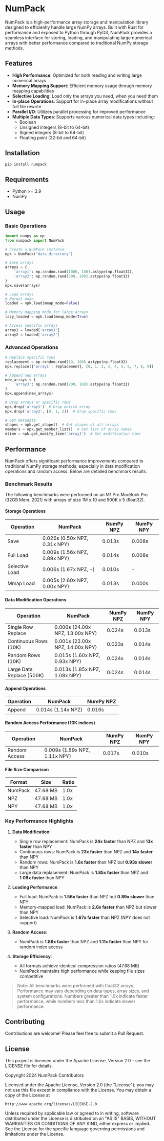 # NumPack

NumPack is a high-performance array storage and manipulation library designed to efficiently handle large NumPy arrays. Built with Rust for performance and exposed to Python through PyO3, NumPack provides a seamless interface for storing, loading, and manipulating large numerical arrays with better performance compared to traditional NumPy storage methods.

## Features

- **High Performance**: Optimized for both reading and writing large numerical arrays
- **Memory Mapping Support**: Efficient memory usage through memory mapping capabilities
- **Selective Loading**: Load only the arrays you need, when you need them
- **In-place Operations**: Support for in-place array modifications without full file rewrite
- **Parallel I/O**: Utilizes parallel processing for improved performance
- **Multiple Data Types**: Supports various numerical data types including:
  - Boolean
  - Unsigned integers (8-bit to 64-bit)
  - Signed integers (8-bit to 64-bit)
  - Floating point (32-bit and 64-bit)

## Installation

```bash
pip install numpack
```

## Requirements

- Python >= 3.9
- NumPy

## Usage

### Basic Operations

```python
import numpy as np
from numpack import NumPack

# Create a NumPack instance
npk = NumPack("data_directory")

# Save arrays
arrays = {
    'array1': np.random.rand(1000, 100).astype(np.float32),
    'array2': np.random.rand(500, 200).astype(np.float32)
}
npk.save(arrays)

# Load arrays
# Normal mode
loaded = npk.load(mmap_mode=False)

# Memory mapping mode for large arrays
lazy_loaded = npk.load(mmap_mode=True)

# Access specific arrays
array1 = loaded['array1']
array2 = loaded['array2']
```

### Advanced Operations

```python
# Replace specific rows
replacement = np.random.rand(10, 100).astype(np.float32)
npk.replace({'array1': replacement}, [0, 1, 2, 3, 4, 5, 6, 7, 8, 9])

# Append new arrays
new_arrays = {
    'array3': np.random.rand(200, 100).astype(np.float32)
}
npk.append(new_arrays)

# Drop arrays or specific rows
npk.drop('array1')  # Drop entire array
npk.drop('array2', [0, 1, 2])  # Drop specific rows

# Get metadata
shapes = npk.get_shape()  # Get shapes of all arrays
members = npk.get_member_list()  # Get list of array names
mtime = npk.get_modify_time('array1')  # Get modification time
```

## Performance

NumPack offers significant performance improvements compared to traditional NumPy storage methods, especially in data modification operations and random access. Below are detailed benchmark results:

### Benchmark Results

The following benchmarks were performed on an M1 Pro MacBook Pro (32GB Mem. 2021) with arrays of size 1M x 10 and 500K x 5 (float32).

#### Storage Operations

| Operation | NumPack | NumPy NPZ | NumPy NPY |
|-----------|---------|-----------|-----------|
| Save | 0.026s (0.50x NPZ, 0.31x NPY) | 0.013s | 0.008s |
| Full Load | 0.009s (1.56x NPZ, 0.89x NPY) | 0.014s | 0.008s |
| Selective Load | 0.006s (1.67x NPZ, -) | 0.010s | - |
| Mmap Load | 0.005s (2.60x NPZ, 0.00x NPY) | 0.013s | 0.000s |

#### Data Modification Operations

| Operation | NumPack | NumPy NPZ | NumPy NPY |
|-----------|---------|-----------|-----------|
| Single Row Replace | 0.000s (24.00x NPZ, 13.00x NPY) | 0.024s | 0.013s |
| Continuous Rows (10K) | 0.001s (23.00x NPZ, 14.00x NPY) | 0.023s | 0.014s |
| Random Rows (10K) | 0.015s (1.60x NPZ, 0.93x NPY) | 0.024s | 0.014s |
| Large Data Replace (500K) | 0.013s (1.85x NPZ, 1.08x NPY) | 0.024s | 0.014s |

#### Append Operations

| Operation | NumPack | NumPy NPZ |
|-----------|---------|-----------|
| Append | 0.014s (1.14x NPZ) | 0.016s |

#### Random Access Performance (10K indices)

| Operation | NumPack | NumPy NPZ | NumPy NPY |
|-----------|---------|-----------|-----------|
| Random Access | 0.009s (1.89x NPZ, 1.11x NPY) | 0.017s | 0.010s |

#### File Size Comparison

| Format | Size | Ratio |
|--------|------|-------|
| NumPack | 47.68 MB | 1.0x |
| NPZ | 47.68 MB | 1.0x |
| NPY | 47.68 MB | 1.0x |

### Key Performance Highlights

1. **Data Modification**:
   - Single row replacement: NumPack is **24x faster** than NPZ and **13x faster** than NPY
   - Continuous rows: NumPack is **23x faster** than NPZ and **14x faster** than NPY
   - Random rows: NumPack is **1.6x faster** than NPZ but **0.93x slower** than NPY
   - Large data replacement: NumPack is **1.85x faster** than NPZ and **1.08x faster** than NPY

2. **Loading Performance**:
   - Full load: NumPack is **1.56x faster** than NPZ but **0.89x slower** than NPY
   - Memory-mapped load: NumPack is **2.6x faster** than NPZ but slower than NPY
   - Selective load: NumPack is **1.67x faster** than NPZ (NPY does not support)

3. **Random Access**:
   - NumPack is **1.89x faster** than NPZ and **1.11x faster** than NPY for random index access

4. **Storage Efficiency**:
   - All formats achieve identical compression ratios (47.68 MB)
   - NumPack maintains high performance while keeping file sizes competitive

> Note: All benchmarks were performed with float32 arrays. Performance may vary depending on data types, array sizes, and system configurations. Numbers greater than 1.0x indicate faster performance, while numbers less than 1.0x indicate slower performance.

## Contributing

Contributions are welcome! Please feel free to submit a Pull Request.

## License

This project is licensed under the Apache License, Version 2.0 - see the LICENSE file for details.

Copyright 2024 NumPack Contributors

Licensed under the Apache License, Version 2.0 (the "License");
you may not use this file except in compliance with the License.
You may obtain a copy of the License at

    http://www.apache.org/licenses/LICENSE-2.0

Unless required by applicable law or agreed to in writing, software
distributed under the License is distributed on an "AS IS" BASIS,
WITHOUT WARRANTIES OR CONDITIONS OF ANY KIND, either express or implied.
See the License for the specific language governing permissions and
limitations under the License.
